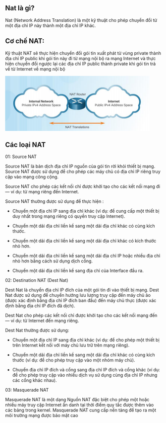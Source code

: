 ## Nat là gì?

Nat (Network Address Translation) là một kỹ thuật cho phép chuyển đổi từ một địa chỉ IP này thành một địa chỉ IP khác. 

## Cơ chế NAT:

Kỹ thuật NAT sẽ thực hiện chuyển đổi gói tin xuất phát từ vùng private thành địa chỉ IP public khi gói tin này đi từ mạng nội bộ ra mạng Internet và thực hiện chuyển đổi ngược lại các địa chỉ IP public thành private khi gói tin trả về từ Internet về mạng nội bộ

![NATimage1](Image/NATimage1.png)


## Các loại NAT

01: Source NAT

Source NAT là bản dịch địa chỉ IP nguồn của gói tin rời khỏi thiết bị mạng. Source NAT được sử dụng để cho phép các máy chủ có địa chỉ IP riêng truy cập vào mạng công cộng.

Source NAT cho phép các kết nối chỉ được khởi tạo cho các kết nối mạng đi — ví dụ: từ mạng riêng đến Internet. 

Source NAT thường được sử dụng để thực hiện :

- Chuyển một địa chỉ IP sang địa chỉ khác (ví dụ: để cung cấp một thiết bị duy nhất trong mạng riêng có quyền truy cập Internet).

- Chuyển một dải địa chỉ liền kề sang một dải địa chỉ khác có cùng kích thước.

- Chuyển một dải địa chỉ liền kề sang một dải địa chỉ khác có kích thước nhỏ hơn.

- Chuyển một dải địa chỉ liền kề sang một dải địa chỉ IP hoặc nhiều địa chỉ nhỏ hơn bằng cách sử dụng dịch cổng.

- Chuyển một dải địa chỉ liền kề sang địa chỉ của Interface đầu ra.

02: Destination NAT (Dest Nat)

Dest Nat là chuyển địa chỉ IP đích của một gói tin đi vào thiết bị mạng. Dest Nat được sử dụng để chuyển hướng lưu lượng truy cập đến máy chủ ảo (được xác định bằng địa chỉ IP đích ban đầu) đến máy chủ thực (được xác định bằng địa chỉ IP đích đã dịch).

Dest Nat cho phép các kết nối chỉ được khởi tạo cho các kết nối mạng đến — ví dụ: từ Internet đến mạng riêng.

Dest Nat thường được sử dụng:

- Chuyển một địa chỉ IP sang địa chỉ khác (ví dụ: để cho phép một thiết bị trên Internet kết nối với máy chủ lưu trữ trên mạng riêng).

- Chuyển một dải địa chỉ liền kề sang một dải địa chỉ khác có cùng kích thước (ví dụ: để cho phép truy cập vào một nhóm máy chủ).

- Chuyển địa chỉ IP đích và cổng sang địa chỉ IP đích và cổng khác (ví dụ: để cho phép truy cập vào nhiều dịch vụ sử dụng cùng địa chỉ IP nhưng các cổng khác nhau).

03: Masquerade NAT

Masquerade NAT là một dạng Nguồn NAT đặc biệt cho phép một hoặc nhiều máy truy cập Internet ẩn danh tại thời điểm quy tắc được thêm vào các bảng trong kernel. Masquerade NAT cung cấp nền tảng để tạo ra một môi trường mạng được bảo mật cao








